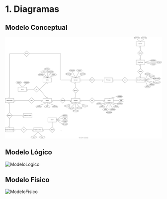 
# 1. Diagramas

## Modelo Conceptual

![ModeloConceptual](svg/ModeloConceptual.svg)

## Modelo Lógico

![ModeloLogico](svg/ModeloLógico.svg)


## Modelo Físico
![ModeloFisico](svg/ModeloFísico.svg)

